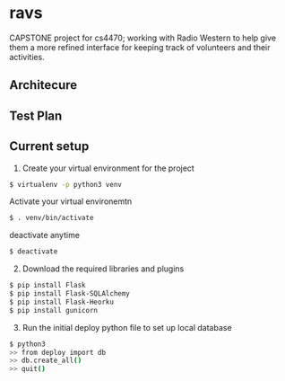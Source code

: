 # ravs
CAPSTONE project for cs4470; working with Radio Western to help give them a more refined interface for keeping track of volunteers and their activities.

## Architecure

## Test Plan


## Current setup

1) Create your virtual environment for the project

```bash
$ virtualenv -p python3 venv
```

Activate your virtual environemtn

```bash
$ . venv/bin/activate
```

deactivate anytime

```bash
$ deactivate
```

2) Download the required libraries and plugins

```bash
$ pip install Flask
$ pip install Flask-SQLAlchemy
$ pip install Flask-Heorku
$ pip install gunicorn
```

3) Run the initial deploy python file to set up local database

```bash
$ python3
>> from deploy import db
>> db.create_all()
>> quit()
```
